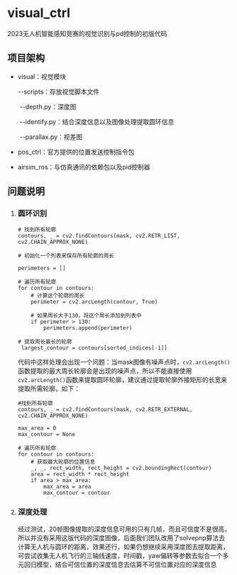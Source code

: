 # visual_ctrl
2023无人机智能感知竞赛的视觉识别与pd控制的初版代码

## 项目架构

- visual：视觉模块

  --scripts：存放视觉脚本文件

  ​	--depth.py：深度图

  ​	--identify.py：结合深度信息以及图像处理提取圆环信息

  ​	--parallax.py：视差图

- pos_ctrl：官方提供的位置发送控制指令包

- airsim_ros：与仿真通讯的依赖包以及pid控制器

## 问题说明

1. ### 圆环识别

   ```
   # 找到所有轮廓
   contours, _ = cv2.findContours(mask, cv2.RETR_LIST, cv2.CHAIN_APPROX_NONE)
   
   # 初始化一个列表来保存所有轮廓的周长
   
   perimeters = []
   
   # 遍历所有轮廓
   for contour in contours:
       # 计算这个轮廓的周长
       perimeter = cv2.arcLength(contour, True)
       
       # 如果周长大于130，将这个周长添加到列表中
       if perimeter > 130:
           perimeters.append(perimeter)
           
   # 提取周长最长的轮廓
   	largest_contour = contours[sorted_indices[-1]]
   ```

   代码中这样处理会出现一个问题：当mask图像有噪声点时，`cv2.arcLength()`函数提取的最大周长轮廓会是出现的噪声点，所以不能直接使用`cv2.arcLength()`函数来提取圆环轮廓，建议通过提取轮廓外接矩形的长宽来提取所需轮廓，如下：

   ```
   #找到所有轮廓
   contours, _ = cv2.findContours(mask, cv2.RETR_EXTERNAL, cv2.CHAIN_APPROX_NONE)
   
   max_area = 0
   max_contour = None
   
   # 遍历所有轮廓
   for contour in contours:
       # 获取最大轮廓的位置信息
       _, _, rect_width, rect_height = cv2.boundingRect(contour)
       area = rect_width * rect_height
       if area > max_area:
           max_area = area
           max_contour = contour
   ```
2. ### 深度处理

   经过测试，20帧图像提取的深度信息可用的只有几帧，而且可信度不是很高，所以并没有采用这版代码的深度图像，后面我们团队改用了solvepnp算法去计算无人机与圆环的距离，效果还行，如果仍想继续采用深度图去提取距离，可尝试收集无人机飞行的三轴线速度，时间戳，yaw偏转等参数去拟合一个多元回归模型，结合可信位置的深度信息去估算不可信位置对应的深度信息